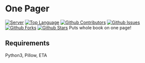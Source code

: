 # One Pager
[![Server](https://img.shields.io/discord/340947847728070666.svg?logo=discord&colorB=7289DA)](https://discord.gg/ZwPfRfp)
[![Top Language](https://img.shields.io/github/languages/top/badosz0/one-pager)](https://github.com/badosz0/one-pager)
[![Github Contributors](https://img.shields.io/github/contributors/badosz0/one-pager.svg)](https://github.com/badosz0/one-pager/contributors)
[![Github Issues](https://img.shields.io/github/issues/badosz0/one-pager.svg)](https://github.com/badosz0/one-pager/issues)
[![Github Forks](https://img.shields.io/github/forks/badosz0/one-pager.svg)](https://github.com/badosz0/one-pager/network)
[![Github Stars](https://img.shields.io/github/stars/badosz0/one-pager.svg)](https://github.com/badosz0/one-pager/stargazers)
Puts whole book on one page!

## Requirements

Python3, Pillow, ETA
